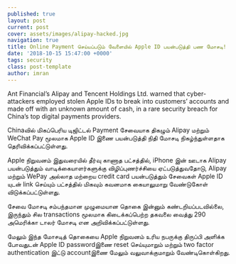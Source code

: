 ```yaml
---
published: true
layout: post
current: post
cover: assets/images/alipay-hacked.jpg
navigation: true
title: Online Payment செய்யப்படும் வேளையில் Apple ID பயன்படுத்தி பண மோசடி!
date: '2018-10-15 15:47:00 +0000'
tags: security
class: post-template
author: imran
---
```

Ant Financial’s Alipay and Tencent Holdings Ltd. warned that cyber-attackers employed stolen Apple IDs to break into customers’ accounts and made off with an unknown amount of cash, in a rare security breach for China’s top digital payments providers.

Chinaவில் மிகப்பெரிய டிஜிட்டல் Payment சேவையாக திகழும் Alipay மற்றும் WeChat Pay  மூலமாக Apple ID இணை பயன்படுத்தி நிதி மோசடி நிகழ்ந்துள்ளதாக தெரிவிக்கப்பட்டுள்ளது.

Apple நிறுவனம் இதுவரையில் தீர்வு காணாத பட்சத்தில், iPhone இன் ஊடாக Alipay பயன்படுத்தும் வாடிக்கையாளர்களுக்கு விழிப்புணர்ச்சியை ஏட்படுத்துவதோடு, Alipay மற்றும் WePay அல்லாத மற்றைய credit card பயன்படுத்தும் சேவைகள் Apple  ID யுடன் link செய்யும் பட்சத்தில் மிகவும் கவனமாக கையாலுமாறு வேண்டுகோள் விடுக்கப்பட்டுள்ளது.

சேவை மோசடி சம்பந்தமான முழுமையான தொகை இன்னும் கண்டறியப்படவில்லை, இருந்தும் சில transactions மூலமாக கிடைக்கப்பெற்ற தகவலை வைத்து 290 அமெரிக்கா டாலர் மோசடி என அறிவிக்கப்பட்டுள்ளது.

மேலும் இந்த மோசடித் தொகையை Apple நிறுவனம் உரிய நபருக்கு திருப்பி அளிக்க போவதுடன் Apple ID passwordஇணை reset  செய்யுமாறும் மற்றும் two factor authentication இட்டு accountஇணை மேலும் வலுவாக்குமாறும் வேண்டிகொள்கிறது.
